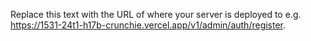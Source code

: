 Replace this text with the URL of where your server is deployed to e.g. https://1531-24t1-h17b-crunchie.vercel.app/v1/admin/auth/register.
